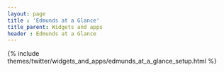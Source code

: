 ```yaml
---
layout: page
title : 'Edmunds at a Glance'
title_parent: Widgets and apps
header : Edmunds at a Glance
---
```


{% include themes/twitter/widgets_and_apps/edmunds_at_a_glance_setup.html %}